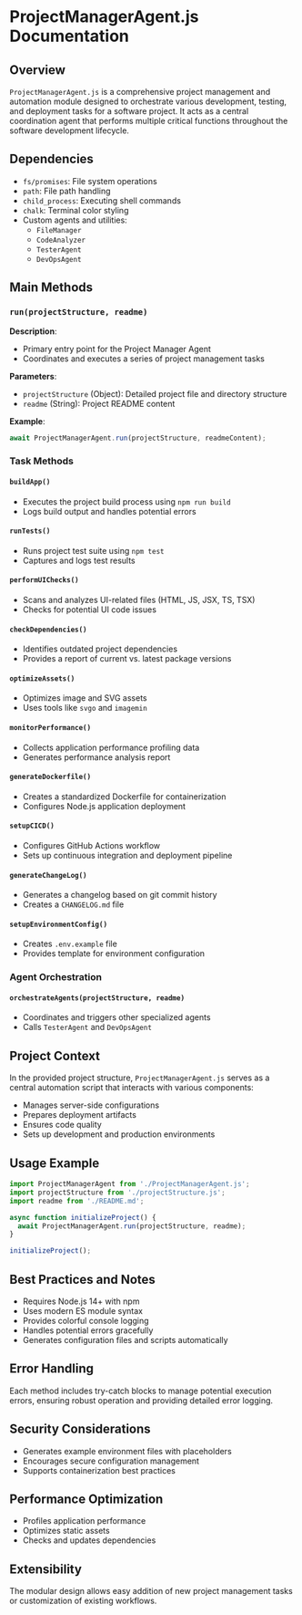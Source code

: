 # ProjectManagerAgent.js Documentation

## Overview

`ProjectManagerAgent.js` is a comprehensive project management and automation module designed to orchestrate various development, testing, and deployment tasks for a software project. It acts as a central coordination agent that performs multiple critical functions throughout the software development lifecycle.

## Dependencies

- `fs/promises`: File system operations
- `path`: File path handling
- `child_process`: Executing shell commands
- `chalk`: Terminal color styling
- Custom agents and utilities:
  - `FileManager`
  - `CodeAnalyzer`
  - `TesterAgent`
  - `DevOpsAgent`

## Main Methods

### `run(projectStructure, readme)`

**Description**: 
- Primary entry point for the Project Manager Agent
- Coordinates and executes a series of project management tasks

**Parameters**:
- `projectStructure` (Object): Detailed project file and directory structure
- `readme` (String): Project README content

**Example**:
```javascript
await ProjectManagerAgent.run(projectStructure, readmeContent);
```

### Task Methods

#### `buildApp()`
- Executes the project build process using `npm run build`
- Logs build output and handles potential errors

#### `runTests()`
- Runs project test suite using `npm test`
- Captures and logs test results

#### `performUIChecks()`
- Scans and analyzes UI-related files (HTML, JS, JSX, TS, TSX)
- Checks for potential UI code issues

#### `checkDependencies()`
- Identifies outdated project dependencies
- Provides a report of current vs. latest package versions

#### `optimizeAssets()`
- Optimizes image and SVG assets
- Uses tools like `svgo` and `imagemin`

#### `monitorPerformance()`
- Collects application performance profiling data
- Generates performance analysis report

#### `generateDockerfile()`
- Creates a standardized Dockerfile for containerization
- Configures Node.js application deployment

#### `setupCICD()`
- Configures GitHub Actions workflow
- Sets up continuous integration and deployment pipeline

#### `generateChangeLog()`
- Generates a changelog based on git commit history
- Creates a `CHANGELOG.md` file

#### `setupEnvironmentConfig()`
- Creates `.env.example` file
- Provides template for environment configuration

### Agent Orchestration

#### `orchestrateAgents(projectStructure, readme)`
- Coordinates and triggers other specialized agents
- Calls `TesterAgent` and `DevOpsAgent`

## Project Context

In the provided project structure, `ProjectManagerAgent.js` serves as a central automation script that interacts with various components:
- Manages server-side configurations
- Prepares deployment artifacts
- Ensures code quality
- Sets up development and production environments

## Usage Example

```javascript
import ProjectManagerAgent from './ProjectManagerAgent.js';
import projectStructure from './projectStructure.js';
import readme from './README.md';

async function initializeProject() {
  await ProjectManagerAgent.run(projectStructure, readme);
}

initializeProject();
```

## Best Practices and Notes

- Requires Node.js 14+ with npm
- Uses modern ES module syntax
- Provides colorful console logging
- Handles potential errors gracefully
- Generates configuration files and scripts automatically

## Error Handling

Each method includes try-catch blocks to manage potential execution errors, ensuring robust operation and providing detailed error logging.

## Security Considerations

- Generates example environment files with placeholders
- Encourages secure configuration management
- Supports containerization best practices

## Performance Optimization

- Profiles application performance
- Optimizes static assets
- Checks and updates dependencies

## Extensibility

The modular design allows easy addition of new project management tasks or customization of existing workflows.
